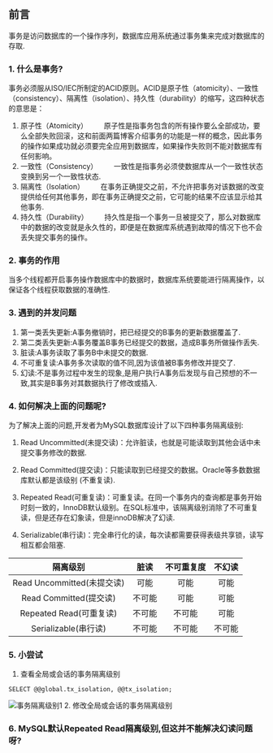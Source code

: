 ## 前言
事务是访问数据库的一个操作序列，数据库应用系统通过事务集来完成对数据库的存取.
### 1. 什么是事务?
事务必须服从ISO/IEC所制定的ACID原则。ACID是原子性（atomicity）、一致性（consistency）、隔离性（isolation）、持久性（durability）的缩写，这四种状态的意思是：
1. 原子性（Atomicity）
　　原子性是指事务包含的所有操作要么全部成功，要么全部失败回滚，这和前面两篇博客介绍事务的功能是一样的概念，因此事务的操作如果成功就必须要完全应用到数据库，如果操作失败则不能对数据库有任何影响。
2. 一致性（Consistency）
　　一致性是指事务必须使数据库从一个一致性状态变换到另一个一致性状态.
3. 隔离性（Isolation）
　　在事务正确提交之前，不允许把事务对该数据的改变提供给任何其他事务，即在事务正确提交之前，它可能的结果不应该显示给其他事务.
4. 持久性（Durability）
　　持久性是指一个事务一旦被提交了，那么对数据库中的数据的改变就是永久性的，即便是在数据库系统遇到故障的情况下也不会丢失提交事务的操作。
### 2.  事务的作用
当多个线程都开启事务操作数据库中的数据时，数据库系统要能进行隔离操作，以保证各个线程获取数据的准确性.
### 3. 遇到的并发问题
1. 第一类丢失更新:A事务撤销时，把已经提交的B事务的更新数据覆盖了.
2. 第二类丢失更新:A事务覆盖B事务已经提交的数据，造成B事务所做操作丢失.
3. 脏读:A事务读取了事务B中未提交的数据.
4. 不可重复读:A事务多次读取的值不同,因为该值被B事务修改并提交了.
5. 幻读:不是事务过程中发生的现象,是用户执行A事务后发现与自己预想的不一致,其实是B事务对其数据执行了修改或插入.
### 4. 如何解决上面的问题呢?
为了解决上面的问题,开发者为MySQL数据库设计了以下四种事务隔离级别:
1. Read Uncommitted(未提交读)：允许脏读，也就是可能读取到其他会话中未提交事务修改的数据.

2. Read Committed(提交读)：只能读取到已经提交的数据。Oracle等多数数据库默认都是该级别 (不重复读).

3. Repeated Read(可重复读)：可重复读。在同一个事务内的查询都是事务开始时刻一致的，InnoDB默认级别。在SQL标准中，该隔离级别消除了不可重复读，但是还存在幻象读，但是innoDB解决了幻读.

4. Serializable(串行读)：完全串行化的读，每次读都需要获得表级共享锁，读写相互都会阻塞.


|  隔离级别   | 脏读    |   不可重复度    |   不幻读   |
| :--: | :--: | :--: | :--: |
|Read Uncommitted(未提交读)|  可能    |   可能   |   可能   |
|Read Committed(提交读)|  不可能    |   可能   |   可能   |
|Repeated Read(可重复读)|  不可能   | 不可能   |  可能   |
|Serializable(串行读)|  不可能  |   不可能  | 不可能  |
### 5. 小尝试
1. 查看全局或会话的事务隔离级别
````
SELECT @@global.tx_isolation, @@tx_isolation;
````
![事务隔离级别1](https://raw.githubusercontent.com/CrabappleProject/raspberry/master/extra/img/事务隔离级别1.jpg)
2. 修改全局或会话的事务隔离级别
### 6. MySQL默认Repeated Read隔离级别,但这并不能解决幻读问题呀?

